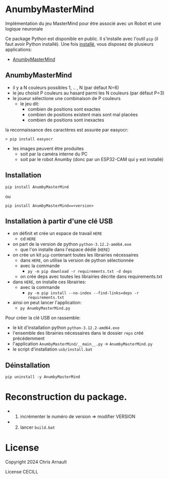# AnumbyMasterMind
Implémentation du jeu MasterMind pour être associé avec un Robot et une logique neuronale

Ce package Python est disponible en public. Il s'installe avec l'outil `pip` (il faut avoir Python installé). Une fois [installé](#installation),
vous disposez de plusieurs applications:

- [AnumbyMasterMind](#anumbymastermind)

## AnumbyMasterMind

- il y a N couleurs possibles 1, .. , N (par défaut N=6)
- le jeu choisit P couleurs au hasard parmi les N couleurs (par défaut P=3)
- le joueur sélectione une combinaison de P couleurs
    - le jeu dit:
      - combien de positions sont exactes
      - combien de positions existent mais sont mal placées
      - combien de positions sont inexactes

 la reconnaissance des caractères est assurée par easyocr:

```> pip install easyocr```

- les images peuvent être produites
    - soit par la caméra interne du PC
    - soit par le robot Anumby (donc par un ESP32-CAM qui y est installé)

## Installation

``pip install AnumbyMasterMind``

ou

``pip install AnumbyMasterMind==<version>``

## Installation à partir d'une clé USB

- on définit et crée un espace de travail ``HERE``
    - cd ``HERE``
- on part de la version de python ``python-3.12.2-amd64.exe``
    - que l'on installe dans l'espace dédié (``HERE``)
- on crée un kit ``pip`` contenant toutes les librairies nécessaires
    - dans ``HERE``, on utilise la version de python sélectionnée
    - avec la commande
       - ``py -m pip download -r requirements.txt -d deps``
    - on crée deps avec toutes les librairies décrite dans requirements.txt
- dans ``HERE``, on installe ces librairies:
    - avec la commande
       - ``py -m pip install --no-index --find-links=deps -r requirements.txt``
- ainsi on peut lancer l'application:
    - ``py AnumbyMasterMind.py``

Pour créer la clé USB on rassemble:

- le kit d'installation python ``python-3.12.2-amd64.exe``
- l'ensemble des librairies nécessaires dans le dossier ``reps`` créé précédemment
- l'application ``AnumbyMasterMind/__main__.py`` -> ``AnumbyMasterMind.py``
- le script d'installation ``usb/install.bat``

## Déinstallation

``pip uninstall -y AnumbyMasterMind``

# Reconstruction du package.

- 1) incrémenter le numéro de version => modifier VERSION
- 2) lancer `build.bat`

# License

Copyright 2024 Chris Arnault

License CECILL
